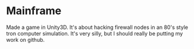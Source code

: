 # Mainframe
Made a game in Unity3D. It's about hacking firewall nodes in an 80's style tron computer simulation.
It's very silly, but I should really be putting my work on github.
